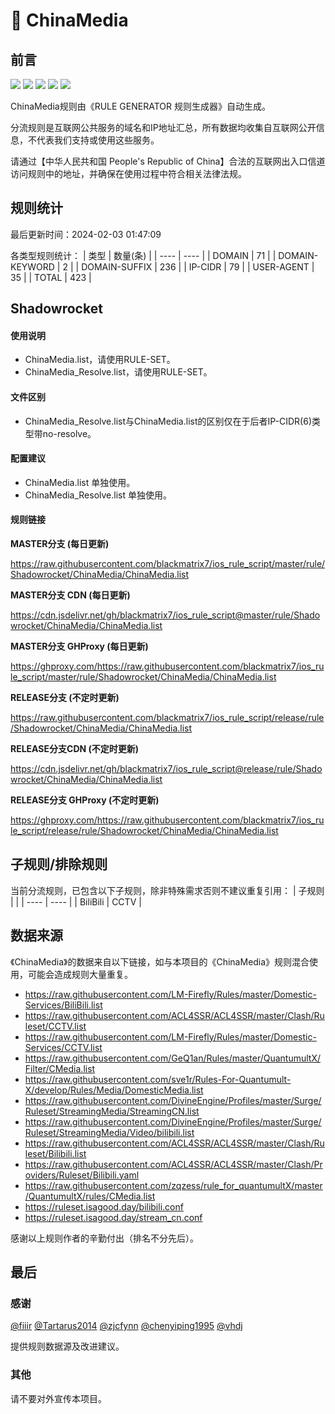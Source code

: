 # 🧸 ChinaMedia

## 前言

![](https://shields.io/badge/-移除重复规则-ff69b4) ![](https://shields.io/badge/-DOMAIN与DOMAIN--SUFFIX合并-green) ![](https://shields.io/badge/-DOMAIN--SUFFIX间合并-critical) ![](https://shields.io/badge/-DOMAIN--SUFFIX与DOMAIN--KEYWORD合并-blue) ![](https://shields.io/badge/-IP--CIDR(6)合并-blueviolet) 

ChinaMedia规则由《RULE GENERATOR 规则生成器》自动生成。

分流规则是互联网公共服务的域名和IP地址汇总，所有数据均收集自互联网公开信息，不代表我们支持或使用这些服务。

请通过【中华人民共和国 People's Republic of China】合法的互联网出入口信道访问规则中的地址，并确保在使用过程中符合相关法律法规。

## 规则统计

最后更新时间：2024-02-03 01:47:09

各类型规则统计：
| 类型 | 数量(条)  | 
| ---- | ----  |
| DOMAIN | 71  | 
| DOMAIN-KEYWORD | 2  | 
| DOMAIN-SUFFIX | 236  | 
| IP-CIDR | 79  | 
| USER-AGENT | 35  | 
| TOTAL | 423  | 


## Shadowrocket 

#### 使用说明
- ChinaMedia.list，请使用RULE-SET。
- ChinaMedia_Resolve.list，请使用RULE-SET。

#### 文件区别
- ChinaMedia_Resolve.list与ChinaMedia.list的区别仅在于后者IP-CIDR(6)类型带no-resolve。

#### 配置建议
- ChinaMedia.list 单独使用。
- ChinaMedia_Resolve.list 单独使用。

#### 规则链接
**MASTER分支 (每日更新)**

https://raw.githubusercontent.com/blackmatrix7/ios_rule_script/master/rule/Shadowrocket/ChinaMedia/ChinaMedia.list

**MASTER分支 CDN (每日更新)**

https://cdn.jsdelivr.net/gh/blackmatrix7/ios_rule_script@master/rule/Shadowrocket/ChinaMedia/ChinaMedia.list

**MASTER分支 GHProxy (每日更新)**

https://ghproxy.com/https://raw.githubusercontent.com/blackmatrix7/ios_rule_script/master/rule/Shadowrocket/ChinaMedia/ChinaMedia.list

**RELEASE分支 (不定时更新)**

https://raw.githubusercontent.com/blackmatrix7/ios_rule_script/release/rule/Shadowrocket/ChinaMedia/ChinaMedia.list

**RELEASE分支CDN (不定时更新)**

https://cdn.jsdelivr.net/gh/blackmatrix7/ios_rule_script@release/rule/Shadowrocket/ChinaMedia/ChinaMedia.list

**RELEASE分支 GHProxy (不定时更新)**

https://ghproxy.com/https://raw.githubusercontent.com/blackmatrix7/ios_rule_script/release/rule/Shadowrocket/ChinaMedia/ChinaMedia.list

## 子规则/排除规则

当前分流规则，已包含以下子规则，除非特殊需求否则不建议重复引用：
| 子规则  |  | 
| ---- | ----  |
| BiliBili | CCTV  | 


## 数据来源

《ChinaMedia》的数据来自以下链接，如与本项目的《ChinaMedia》规则混合使用，可能会造成规则大量重复。

- https://raw.githubusercontent.com/LM-Firefly/Rules/master/Domestic-Services/BiliBili.list
- https://raw.githubusercontent.com/ACL4SSR/ACL4SSR/master/Clash/Ruleset/CCTV.list
- https://raw.githubusercontent.com/LM-Firefly/Rules/master/Domestic-Services/CCTV.list
- https://raw.githubusercontent.com/GeQ1an/Rules/master/QuantumultX/Filter/CMedia.list
- https://raw.githubusercontent.com/sve1r/Rules-For-Quantumult-X/develop/Rules/Media/DomesticMedia.list
- https://raw.githubusercontent.com/DivineEngine/Profiles/master/Surge/Ruleset/StreamingMedia/StreamingCN.list
- https://raw.githubusercontent.com/DivineEngine/Profiles/master/Surge/Ruleset/StreamingMedia/Video/bilibili.list
- https://raw.githubusercontent.com/ACL4SSR/ACL4SSR/master/Clash/Ruleset/Bilibili.list
- https://raw.githubusercontent.com/ACL4SSR/ACL4SSR/master/Clash/Providers/Ruleset/Bilibili.yaml
- https://raw.githubusercontent.com/zqzess/rule_for_quantumultX/master/QuantumultX/rules/CMedia.list
- https://ruleset.isagood.day/bilibili.conf
- https://ruleset.isagood.day/stream_cn.conf


感谢以上规则作者的辛勤付出（排名不分先后）。

## 最后

### 感谢

[@fiiir](https://github.com/fiiir) [@Tartarus2014](https://github.com/Tartarus2014) [@zjcfynn](https://github.com/zjcfynn) [@chenyiping1995](https://github.com/chenyiping1995) [@vhdj](https://github.com/vhdj)

提供规则数据源及改进建议。

### 其他

请不要对外宣传本项目。